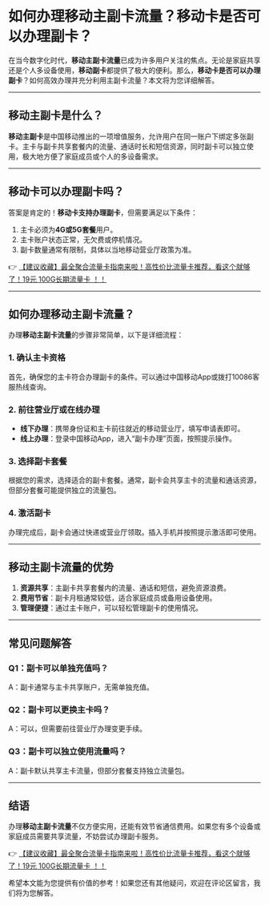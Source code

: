 # 如何办理移动主副卡流量？移动卡是否可以办理副卡？

在当今数字化时代，**移动主副卡流量**已成为许多用户关注的焦点。无论是家庭共享还是个人多设备使用，**移动副卡**都提供了极大的便利。那么，**移动卡是否可以办理副卡**？如何高效办理并充分利用主副卡流量？本文将为您详细解答。

---

## 移动主副卡是什么？  
**移动主副卡**是中国移动推出的一项增值服务，允许用户在同一账户下绑定多张副卡。主卡与副卡共享套餐内的流量、通话时长和短信资源，同时副卡可以独立使用，极大地方便了家庭成员或个人的多设备需求。

---

## 移动卡可以办理副卡吗？  
答案是肯定的！**移动卡支持办理副卡**，但需要满足以下条件：  
1. 主卡必须为**4G或5G套餐**用户。  
2. 主卡账户状态正常，无欠费或停机情况。  
3. 副卡数量通常有限制，具体以当地移动营业厅政策为准。  

👉 [【建议收藏】最全聚合流量卡指南来啦！高性价比流量卡推荐，看这个就够了！19元 100G长期流量卡 ！！](https://bit.ly/Liuliangka)

---

## 如何办理移动主副卡流量？  
办理**移动主副卡流量**的步骤非常简单，以下是详细流程：  

### 1. 确认主卡资格  
首先，确保您的主卡符合办理副卡的条件。可以通过中国移动App或拨打10086客服热线查询。  

### 2. 前往营业厅或在线办理  
- **线下办理**：携带身份证和主卡前往就近的移动营业厅，填写申请表即可。  
- **线上办理**：登录中国移动App，进入“副卡办理”页面，按照提示操作。  

### 3. 选择副卡套餐  
根据您的需求，选择适合的副卡套餐。通常，副卡会共享主卡的流量和通话资源，但部分套餐可能提供独立的流量包。  

### 4. 激活副卡  
办理完成后，副卡会通过快递或营业厅领取。插入手机并按照提示激活即可使用。  

---

## 移动主副卡流量的优势  
1. **资源共享**：主副卡共享套餐内的流量、通话和短信，避免资源浪费。  
2. **费用节省**：副卡月租通常较低，适合家庭成员或备用设备使用。  
3. **管理便捷**：通过主卡账户，可以轻松管理副卡的使用情况。  

---

## 常见问题解答  
### Q1：副卡可以单独充值吗？  
A：副卡通常与主卡共享账户，无需单独充值。  

### Q2：副卡可以更换主卡吗？  
A：可以，但需要前往营业厅办理变更手续。  

### Q3：副卡可以独立使用流量吗？  
A：副卡默认共享主卡流量，但部分套餐支持独立流量包。  

---

## 结语  
办理**移动主副卡流量**不仅方便实用，还能有效节省通信费用。如果您有多个设备或家庭成员需要共享流量，不妨尝试办理副卡服务。  

👉 [【建议收藏】最全聚合流量卡指南来啦！高性价比流量卡推荐，看这个就够了！19元 100G长期流量卡 ！！](https://bit.ly/Liuliangka)  

希望本文能为您提供有价值的参考！如果您还有其他疑问，欢迎在评论区留言，我们将为您解答。